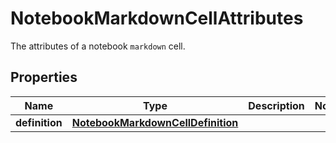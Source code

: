 # NotebookMarkdownCellAttributes

The attributes of a notebook `markdown` cell.

## Properties

| Name           | Type                                                                    | Description | Notes |
| -------------- | ----------------------------------------------------------------------- | ----------- | ----- |
| **definition** | [**NotebookMarkdownCellDefinition**](NotebookMarkdownCellDefinition.md) |             |
